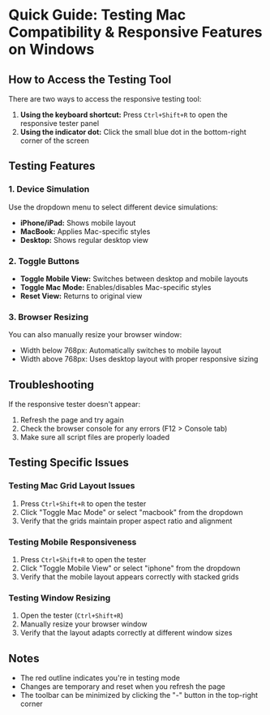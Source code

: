 # Quick Guide: Testing Mac Compatibility & Responsive Features on Windows

## How to Access the Testing Tool

There are two ways to access the responsive testing tool:

1. **Using the keyboard shortcut:** Press `Ctrl+Shift+R` to open the responsive tester panel
2. **Using the indicator dot:** Click the small blue dot in the bottom-right corner of the screen

## Testing Features

### 1. Device Simulation

Use the dropdown menu to select different device simulations:
- **iPhone/iPad:** Shows mobile layout
- **MacBook:** Applies Mac-specific styles
- **Desktop:** Shows regular desktop view

### 2. Toggle Buttons

- **Toggle Mobile View:** Switches between desktop and mobile layouts
- **Toggle Mac Mode:** Enables/disables Mac-specific styles
- **Reset View:** Returns to original view

### 3. Browser Resizing

You can also manually resize your browser window:
- Width below 768px: Automatically switches to mobile layout
- Width above 768px: Uses desktop layout with proper responsive sizing

## Troubleshooting

If the responsive tester doesn't appear:
1. Refresh the page and try again
2. Check the browser console for any errors (F12 > Console tab)
3. Make sure all script files are properly loaded

## Testing Specific Issues

### Testing Mac Grid Layout Issues

1. Press `Ctrl+Shift+R` to open the tester
2. Click "Toggle Mac Mode" or select "macbook" from the dropdown
3. Verify that the grids maintain proper aspect ratio and alignment

### Testing Mobile Responsiveness

1. Press `Ctrl+Shift+R` to open the tester
2. Click "Toggle Mobile View" or select "iphone" from the dropdown
3. Verify that the mobile layout appears correctly with stacked grids

### Testing Window Resizing

1. Open the tester (`Ctrl+Shift+R`)
2. Manually resize your browser window
3. Verify that the layout adapts correctly at different window sizes

## Notes

- The red outline indicates you're in testing mode
- Changes are temporary and reset when you refresh the page
- The toolbar can be minimized by clicking the "-" button in the top-right corner 